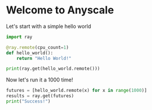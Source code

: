 # Welcome to Anyscale


Let's start with a simple hello world


```python
import ray

@ray.remote(cpu_count=1)
def hello_world():
    return "Hello World!"

print(ray.get(hello_world.remote()))

```

Now let's run it a 1000 time!


```python
futures = [hello_world.remote(x) for x in range(1000)]
results = ray.get(futures)
print("Success!")
```

